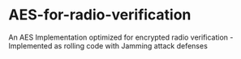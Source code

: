 # AES-for-radio-verification
An AES Implementation optimized for encrypted radio verification - Implemented as rolling code with Jamming attack defenses

